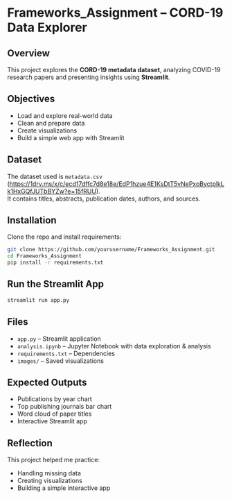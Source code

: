 # Frameworks_Assignment – CORD-19 Data Explorer

## Overview
This project explores the **CORD-19 metadata dataset**, analyzing COVID-19 research papers and presenting insights using **Streamlit**.

## Objectives
- Load and explore real-world data
- Clean and prepare data
- Create visualizations
- Build a simple web app with Streamlit

## Dataset
The dataset used is `metadata.csv` (https://1drv.ms/x/c/ecd17dffc7d8e18e/EdP1hzue4E1KsDtT5vNePxoByctplkLk1HxGQfJUTbBYZw?e=15fRUU).  
It contains titles, abstracts, publication dates, authors, and sources.

## Installation
Clone the repo and install requirements:
```bash
git clone https://github.com/yourusername/Frameworks_Assignment.git
cd Frameworks_Assignment
pip install -r requirements.txt
```

## Run the Streamlit App
```bash
streamlit run app.py
```

## Files
- `app.py` – Streamlit application
- `analysis.ipynb` – Jupyter Notebook with data exploration & analysis
- `requirements.txt` – Dependencies
- `images/` – Saved visualizations

## Expected Outputs
- Publications by year chart
- Top publishing journals bar chart
- Word cloud of paper titles
- Interactive Streamlit app

## Reflection
This project helped me practice:
- Handling missing data
- Creating visualizations
- Building a simple interactive app
